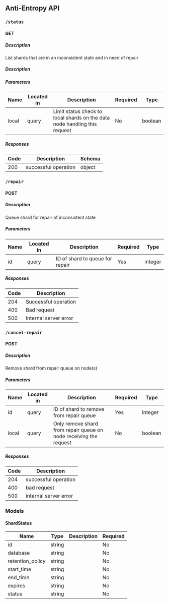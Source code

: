










## Anti-Entropy API 

### `/status`

#### GET

##### Description

List shards that are in an inconsistent state and in need of repair

##### Description

##### Parameters

| Name | Located in | Description | Required | Type |
| ---- | ---------- | ----------- | -------- | ---- |
| local | query | Limit status check to local shards on the data node handling this request | No | boolean |

##### Responses

| Code | Description | Schema |
| ---- | ----------- | ------ |
| 200 | successful operation | object |

### `/repair`

#### POST

##### Description

Queue shard for repair of inconsistent state

##### Parameters

| Name | Located in | Description | Required | Type |
| ---- | ---------- | ----------- | -------- | ---- |
| id | query | ID of shard to queue for repair | Yes | integer |

##### Responses

| Code | Description |
| ---- | ----------- |
| 204 | Successful operation |
| 400 | Bad request |
| 500 | Internal server error |

### `/cancel-repair`

#### POST

##### Description

Remove shard from repair queue on node(s)

##### Parameters

| Name | Located in | Description | Required | Type |
| ---- | ---------- | ----------- | -------- | ---- |
| id | query | ID of shard to remove from repair queue | Yes | integer |
| local | query | Only remove shard from repair queue on node receiving the request | No | boolean |

##### Responses

| Code | Description |
| ---- | ----------- |
| 204 | successful operation |
| 400 | bad request |
| 500 | internal server error |

### Models

#### ShardStatus

| Name | Type | Description | Required |
| ---- | ---- | ----------- | -------- |
| id | string |  | No |
| database | string |  | No |
| retention_policy | string |  | No |
| start_time | string |  | No |
| end_time | string |  | No |
| expires | string |  | No |
| status | string |  | No |